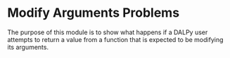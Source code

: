 # Modify Arguments Problems

The purpose of this module is to show what happens if a DALPy user attempts to return a value from a function that is expected to be modifying its arguments.
